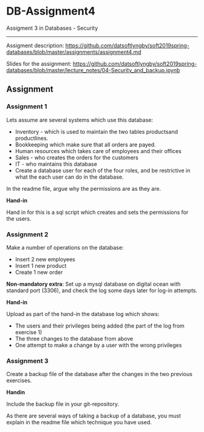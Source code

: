 # DB-Assignment4
Assigment 3 in Databases - Security

-----

Assigment description: https://github.com/datsoftlyngby/soft2019spring-databases/blob/master/assignments/assignment4.md

Slides for the assignment: https://github.com/datsoftlyngby/soft2019spring-databases/blob/master/lecture_notes/04-Security_and_backup.ipynb

## Assignment

### Assignment 1

Lets assume are several systems which use this database:

- Inventory - which is used to maintain the two tables productsand productlines.
- Bookkeeping which make sure that all orders are payed.
- Human resources which takes care of employees and their offices
- Sales - who creates the orders for the customers
- IT - who maintains this database
- Create a database user for each of the four roles, and be restrictive in what the each user can do in the database.

In the readme file, argue why the permissions are as they are.

**Hand-in**

Hand in for this is a sql script which creates and sets the permissions for the users.


### Assignment 2

Make a number of operations on the database:

- Insert 2 new employees
- Insert 1 new product
- Create 1 new order

**Non-mandatory extra**: Set up a mysql database on digital ocean with standard port (3306), and check the log some days later for log-in attempts.

**Hand-in**

Upload as part of the hand-in the database log which shows:

- The users and their privileges being added (the part of the log from exercise 1)
- The three changes to the database from above
- One attempt to make a change by a user with the wrong privileges

### Assignment 3

Create a backup file of the database after the changes in the two previous exercises.

**Handin**

Include the backup file in your git-repository.

As there are several ways of taking a backup of a database, you must explain in the readme file which technique you have used.
